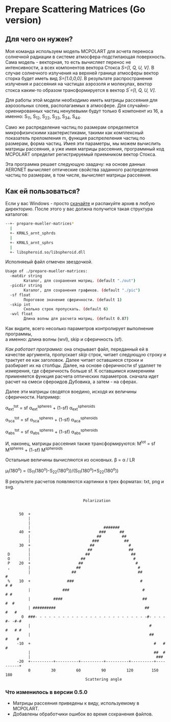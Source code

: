 # Prepare Scattering Matrices (Go version)

## Для чего он нужен?

Моя команда используем модель MCPOLART для асчета переноса солнечной 
радиации в системе атмосфера-подстилающая поверхность. Сама модель - 
векторная, то есть вычисляет перенос не интенсивности, а всех
компонентов вектора Стокса <i>S=[I, Q, U, V]</i>. В случае солнечного
излучения на верхней границе атмосферы вектор сторка будет иметь вид
<i>S=[1.0,0,0]</i>. В результате распространения излучения и рассеяния
на частицах аэрозоля и молекулах, вектор стокса каким-то образом
трансформируется в вектор <i>S<sup>'</sup>=[I, Q, U, V]</i>.

Для работы этой модели необходимо иметь матрицы рассеяния для 
аэрозольных слоев, располагаемых в атмосфере. Для случайно-ориенированных 
частиц ненулевыми будут только 6 компонент из 16, а именно: 
S<sub>11</sub>, S<sub>12</sub>, S<sub>22</sub>, S<sub>33</sub>, 
S<sub>34</sub>, S<sub>44</sub>.

Само же распределение частиц по размерам определяется микрофизичскими 
хаактеристиками, такими как комплексный показатель преломления m, 
функция распрелеления частиц по размерам, форма частиц. Имея эти 
параметры, мы можем вычислить матрицы рассеяния, а уже имея матрицы 
рассеяния, программный код MCPOLART определит регистрируемый 
приемником вектор Стокса. 

Эта программа решает следующую заадачу: на основе данных AERONET 
вычисляет оптические свойства заданного распределения частиц по
размерам, в том числе, вычисляет матрицы рассеяния.

## Как ей пользоваться?

Если у вас Windows - просто [скачайте](https://github.com/DrShmirko/go-prepare-scattering-matrices/releases/download/v0.3.0/go-prepare-scattering-matrices.7z) и распакуйте архив в любую директорию. После этого у вас должна получится такая структура каталогов:

```bash
--+- prepare-mueller-matrices*
  |
  +- KRNLS_arnt_sphrds
  |
  +- KRNLS_arnt_sphrs
  |
  +- libspheroid.so/libspheroid.dll
```
Исполняеый файл отмечен звездочкой.

```bash
Usage of ./prepare-mueller-matrices:
  -matdir string
        Каталог, для сохранения матриц. (default "./out")
  -picdir string
        Каталог, для сохранения графиков. (default "./pic")
  -sf float
        Пороговое значение сферичности. (default 1)
  -skip int
        Сколько строк пропускать. (default 6)
  -wvl float
        Длина волны для расчета матриц. (default 0.87)
```

Как видите, всего несолько параметров контролирует выполнение программы,  
а именно: длина волны (wvl), skip и сферичность (sf). 

*Как работает программа:* она открывает файл, переданный ей в качестве 
аргумента, пропускает *skip* строк, читает следующую строку и трактует 
ее как заголовок. Далее читает оставшиеся строки и разбирает их на 
столбцы. Далее, на основе сферичности sf удаляет те измерения, 
где сферичность больше sf. К оставшимся измерениям применяется функция 
расчета оптических параметров. сначала идет расчет на смеси сфероидов 
Дубовика, а затем - на сферах.

Далее эти матрицы сводятся воедино, исходя их величины сферичности.
Например: 

&alpha;<sub>ext</sub><sup>tot</sup> = sf &alpha;<sub>ext</sub><sup>spheres</sup> + (1-sf) &alpha;<sub>ext</sub><sup>spheroids</sup>

&alpha;<sub>sca</sub><sup>tot</sup> = sf &alpha;<sub>sca</sub><sup>spheres</sup> + (1-sf) &alpha;<sub>aca</sub><sup>spheroids</sup>

&alpha;<sub>abs</sub><sup>tot</sup> = sf &alpha;<sub>abs</sub><sup>spheres</sup> + (1-sf) &alpha;<sub>abs</sub><sup>spheroids</sup>

И, наконец, матрицы рассеяния также трансформируются:
M<sup>tot</sup> = sf M<sup>spheres</sup> + (1-sf) M<sup>spheroids</sup>

Остальные величины вычисляются из основных.
&beta; = &alpha; / LR

&mu;<sub>l</sub>(180<sup>o</sup>) = (S<sub>11</sub>(180<sup>o</sup>)-S<sub>22</sub>(180<sup>o</sup>))/(S<sub>11</sub>(180<sup>o</sup>)+S<sub>22</sub>(180<sup>o</sup>))


В результете расчетов появляются картинки в трех форматах: txt, png и
svg.
```text

                                  Polarization                                  
                                                                                
                                                                                
      50  +                                                                     
          |                                                                     
          |                                                                     
          |                                #######                              
      40  +                              ###      ##                            
          |                             ##         ##                           
          |                           ###           ##                          
      30  +                          ##               #                         
          |                         ##                ##                        
 D        |                        ##                  ##                       
 O        |                      ##                     #                       
 P    20  +                     ##                       #                      
 ,        |                    ##                         #                     
          |                  ##                           ##            #       
 %    10  +                ###                             #           # #      
          |              ###                                #          # #      
          |          ####                                   ##         #  #     
          | ##########                                       ##       #   #     
       0  ###- - - - - - - - - - - - - - - - - - - - - - - - -#- - - -#- -#-#   
          |                                                    #      #   # #   
          |                                                    ##     #    #    
     -10  +                                                      #   #     #    
          |                                                      ##  #          
          |                                                       ###           
     -20  +----------+----------+----------+----------+----------+----------+   
          0         30         60         90         120        150        180  
                                   Scattering angle                             

```



### Что изменилось в версии 0.5.0 ###

- Матрицы рассеяния приведены к виду, используемому в MCPOLART.
- Добавлены обработчики ошибок во время сохранения файлов.




